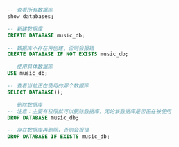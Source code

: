 ```sql
-- 查看所有数据库
show databases;
```



```sql
-- 新建数据库
CREATE DATABASE music_db;

-- 数据库不存在再创建，否则会报错
CREATE DATABASE IF NOT EXISTS music_db;
```



```sql
-- 使用具体数据库
USE music_db;
```



```sql
-- 查看当前正在使用的那个数据库
SELECT DATABASE();
```



```sql
-- 删除数据库
-- 注意：主要有权限就可以删除数据库，无论该数据库是否正在被使用
DROP DATABASE music_db;

-- 存在数据库再删除，否则会报错
DROP DATABASE IF EXISTS music_db;